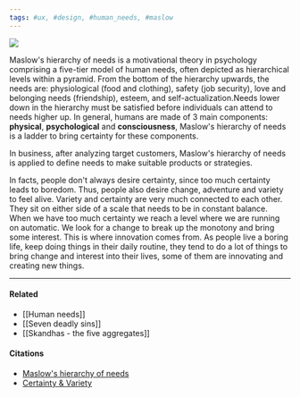 ```yaml
---
tags: #ux, #design, #human_needs, #maslow
---
```


![](https://www.simplypsychology.org/maslow-5.jpg)

Maslow's hierarchy of needs is a motivational theory in psychology comprising a five-tier model of human needs, often depicted as hierarchical levels within a pyramid. From the bottom of the hierarchy upwards, the needs are: physiological (food and clothing), safety (job security), love and belonging needs (friendship), esteem, and self-actualization.Needs lower down in the hierarchy must be satisfied before individuals can attend to needs higher up. In general, humans are made of 3 main components: **physical**, **psychological** and **consciousness**, Maslow's hierarchy of needs is a ladder to bring certainty for these components.

In business, after analyzing target customers, Maslow's hierarchy of needs is applied to define needs to make suitable products or strategies.

In facts, people don't always desire certainty, since too much certainty leads to boredom. Thus, people also desire change, adventure and variety to feel alive. Variety and certainty are very much connected to each other. They sit on either side of a scale that needs to be in constant balance. When we have too much certainty we reach a level where we are running on automatic. We look for a change to break up the monotony and bring some interest. This is where innovation comes from. As people live a boring life, keep doing things in their daily routine, they tend to do a lot of things to bring change and interest into their lives, some of them are innovating and creating new things.

---

#### Related
- [[Human needs]]
- [[Seven deadly sins]]
- [[Skandhas - the five aggregates]]

#### Citations
- [Maslow's hierarchy of needs](https://www.simplypsychology.org/maslow.html)
- [Certainty & Variety](https://www.ronitbaras.com/emotional-intelligence/personal-development/six-human-needs-certainty/)